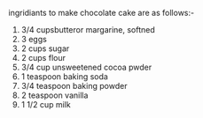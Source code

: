 ingridiants to make chocolate cake are as follows:-

1. 3/4 cupsbutteror margarine, softned 
2. 3 eggs 
3. 2 cups sugar 
4. 2 cups flour 
5. 3/4 cup unsweetened cocoa pwder 
6. 1 teaspoon baking soda
7. 3/4 teaspoon baking powder 
8. 2 teaspoon vanilla 
9. 1 1/2 cup milk